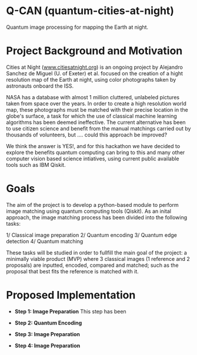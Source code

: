 # Q-CAN (quantum-cities-at-night)
Quantum image processing for mapping the Earth at night.

# Project Background and Motivation
Cities at Night (www.citiesatnight.org) is an ongoing project by Alejandro Sanchez de Miguel (U. of Exeter) et al. focused on the creation of a hight resolution map of the Earth at night, using color photographs taken by astronauts onboard the ISS. 

NASA has a database with almost 1 million cluttered, unlabeled pictures taken from space over the years. In order to create a high resolution world map, these photographs must be matched with their precise location in the globe's surface, a task for which the use of classical machine learning algorithms has been deemed ineffective. The current alternative has been to use citizen science and benefit from the manual matchings carried out by thousands of volunteers, but .... could this approach be improved?

We think the answer is YES!, and for this hackathon we have decided to explore the benefits quantum computing can bring to this and many other computer vision based science intiatives, using current public available tools such as IBM Qiskit.

# Goals
The aim of the project is to develop a python-based module to perform image matching using quantum computing tools (Qiskit). As an inital approach, the image matching process has been divided into the following tasks:

1/ Classical image preparation 
2/ Quantum encoding
3/ Quantum edge detection
4/ Quantum matching

These tasks will be studied in order to fullfill the main goal of the project: a minimally viable product (MVP) where 3 classical images (1 reference and 2 proposals) are inputted, encoded, compared and matched; such as the proposal that best fits the reference is matched with it.  

# Proposed Implementation

- **Step 1: Image Preparation**
This step has been 


- **Step 2: Quantum Encoding**

- **Step 3: Image Preparation**

- **Step 4: Image Preparation**
# 
